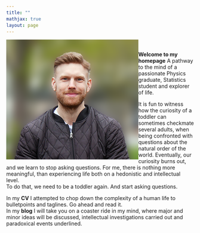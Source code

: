 ```yaml
---
title: ""
mathjax: true
layout: page
---
```

<img align="left" src="/assets/mig.png" alt="My Image">&nbsp;&nbsp;&nbsp;&nbsp;

**Welcome to my homepage**
A pathway to the mind of a passionate Physics graduate, Statistics student and explorer   of life.

It is fun to witness how the curiosity of a toddler can sometimes checkmate several adults, when being confronted with questions about the natural order of the world. Eventually, our curiosity burns out, and we learn to stop asking questions. For me, there is nothing more meaningful, than experiencing life both on a hedonistic and intellectual level.\
To do that, we need to be a toddler again. And start asking questions.

In my **CV** I attempted to chop down the complexity of a human life to bulletpoints and taglines. Go ahead and read it.\
In my **blog** I will take you on a coaster ride in my mind, where major and minor ideas will be discussed, intellectual investigations carried out and paradoxical events underlined.
